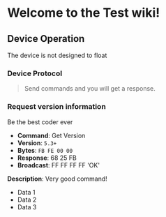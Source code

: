 # Welcome to the Test wiki!

## Device Operation

The device is not designed to float

### Device Protocol

> Send commands and you will get a response.

### Request version information

Be the best coder ever

* **Command**: Get Version
* **Version**: `5.3+`
* **Bytes**: `FB FE 00 00`
* **Response**: 68 25 FB
* **Broadcast**: FF FF FF FF 'OK'

**Description**: Very good command!

* Data 1
* Data 2
* Data 3

